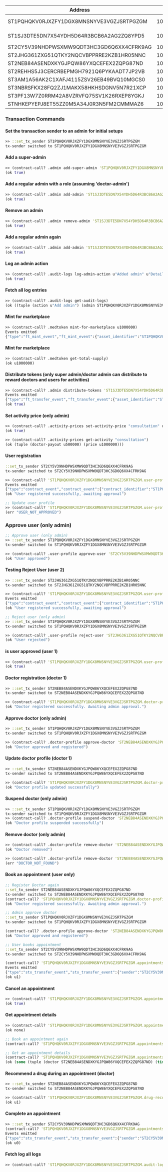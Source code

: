 | Address                                   | uSTX            | Role                |
|-------------------------------------------|-----------------|---------------------|
| ST1PQHQKV0RJXZFY1DGX8MNSNYVE3VGZJSRTPGZGM | 100000000000000 | Owner/Super Admin  |
| ST1SJ3DTE5DN7X54YDH5D64R3BCB6A2AG2ZQ8YPD5 | 100000000000000 | Doctor Admin       |
| ST2CY5V39NHDPWSXMW9QDT3HC3GD6Q6XX4CFRK9AG | 100000000000000 | User 1             |
| ST2JHG361ZXG51QTKY2NQCVBPPRRE2KZB1HR05NNC | 100000000000000 | User 2             |
| ST2NEB84ASENDXKYGJPQW86YXQCEFEX2ZQPG87ND  | 100000000000000 | Doctor 1           |
| ST2REHHS5J3CERCRBEPMGH7921Q6PYKAADT7JP2VB | 100000000000000 | Doctor 2           |
| ST3AM1A56AK2C1XAFJ4115ZSV26EB49BVQ10MGCS0 | 100000000000000 | -                  |
| ST3NBRSFKX28FQ2ZJ1MAKX58HKHSDGNV5N7R21XCP | 100000000000000 | -                  |
| ST3PF13W7Z0RRM42A8VZRVFQ75SV1K26RXEP8YGKJ | 100000000000000 | -                  |
| STNHKEPYEPJ8ET55ZZ0M5A34J0R3N5FM2CMMMAZ6  | 100000000000000 | -                  |

### Transaction Commands

#### Set the transaction sender to an admin for initial setups
```clojure
>> ::set_tx_sender ST1PQHQKV0RJXZFY1DGX8MNSNYVE3VGZJSRTPGZGM
tx-sender switched to ST1PQHQKV0RJXZFY1DGX8MNSNYVE3VGZJSRTPGZGM
```

#### Add a super-admin
```clojure
>> (contract-call? .admin add-super-admin 'ST1PQHQKV0RJXZFY1DGX8MNSNYVE3VGZJSRTPGZGM)
(ok true)
```

#### Add a regular admin with a role (assuming 'doctor-admin')
```clojure
>> (contract-call? .admin add-admin 'ST1SJ3DTE5DN7X54YDH5D64R3BCB6A2AG2ZQ8YPD5 u"doctor-admin")
(ok true)
```

#### Remove an admin
```clojure
>> (contract-call? .admin remove-admin 'ST1SJ3DTE5DN7X54YDH5D64R3BCB6A2AG2ZQ8YPD5)
(ok true)
```

#### Add a regular admin again
```clojure
>> (contract-call? .admin add-admin 'ST1SJ3DTE5DN7X54YDH5D64R3BCB6A2AG2ZQ8YPD5 u"doctor-admin")
(ok true)
```

#### Log an admin action
```clojure
>> (contract-call? .audit-logs log-admin-action u"Added admin" u"Details here")
(ok true)
```

#### Fetch all log entries
```clojure
>> (contract-call? .audit-logs get-audit-logs)
(ok ((tuple (action u"Add admin") (admin ST1PQHQKV0RJXZFY1DGX8MNSNYVE3VGZJSRTPGZGM) (details u"Added admin with role: doctor-admin") (timestamp u2)) (tuple (action u"Added admin") (admin ST1PQHQKV0RJXZFY1DGX8MNSNYVE3VGZJSRTPGZGM) (details u"Details here") (timestamp u2))))
```

#### Mint for marketplace
```clojure
>> (contract-call? .medtoken mint-for-marketplace u1000000)
Events emitted
{"type":"ft_mint_event","ft_mint_event":{"asset_identifier":"ST1PQHQKV0RJXZFY1DGX8MNSNYVE3VGZJSRTPGZGM.medtoken::MEDtoken","recipient":"ST1PQHQKV0RJXZFY1DGX8MNSNYVE3VGZJSRTPGZGM","amount":"1000000"}}
```

#### Mint for marketplace
```clojure
>> (contract-call? .medtoken get-total-supply)
(ok u1000000)
```

#### Distribute tokens (only super admin/doctor admin can distribute to reward doctors and users for activities)
```clojure
>> (contract-call? .admin distribute-tokens 'ST1SJ3DTE5DN7X54YDH5D64R3BCB6A2AG2ZQ8YPD5 u2)
Events emitted
{"type":"ft_transfer_event","ft_transfer_event":{"asset_identifier":"ST1PQHQKV0RJXZFY1DGX8MNSNYVE3VGZJSRTPGZGM.medtoken::MEDtoken","sender":"ST1PQHQKV0RJXZFY1DGX8MNSNYVE3VGZJSRTPGZGM","recipient":"ST1SJ3DTE5DN7X54YDH5D64R3BCB6A2AG2ZQ8YPD5","amount":"2"}}
(ok true)
```

#### Set activity price (only admin)
```clojure
>> (contract-call? .activity-prices set-activity-price "consultation" u1000000 u500000)
(ok true)

>> (contract-call? .activity-prices get-activity "consultation")
(ok (tuple (doctor-payout u500000) (price u1000000)))
```

#### User registration
```clojure
::set_tx_sender ST2CY5V39NHDPWSXMW9QDT3HC3GD6Q6XX4CFRK9AG
tx-sender switched to ST2CY5V39NHDPWSXMW9QDT3HC3GD6Q6XX4CFRK9AG

>> (contract-call? 'ST1PQHQKV0RJXZFY1DGX8MNSNYVE3VGZJSRTPGZGM.user-profile register-user u"Alice" u"alice@example.com")
Events emitted
{"type":"contract_event","contract_event":{"contract_identifier":"ST1PQHQKV0RJXZFY1DGX8MNSNYVE3VGZJSRTPGZGM.user-profile","topic":"print","value":"{ email: u\"alice@example.com\", event: \"User registration\", name: u\"Alice\", user: 'ST2CY5V39NHDPWSXMW9QDT3HC3GD6Q6XX4CFRK9AG }"}}
(ok "User registered successfully, awaiting approval")

;; Update user profile
>> (contract-call? 'ST1PQHQKV0RJXZFY1DGX8MNSNYVE3VGZJSRTPGZGM.user-profile update-user-profile u"Alice Updated" u"alice@example.com")
(err "USER_NOT_APPROVED")
```

### Approve user (only admin)
```clojure
;; Approve user (only admin)
>> ::set_tx_sender ST1PQHQKV0RJXZFY1DGX8MNSNYVE3VGZJSRTPGZGM
tx-sender switched to ST1PQHQKV0RJXZFY1DGX8MNSNYVE3VGZJSRTPGZGM

>> (contract-call? .user-profile approve-user 'ST2CY5V39NHDPWSXMW9QDT3HC3GD6Q6XX4CFRK9AG)
(ok "User approved")
```

#### Testing Reject User (user 2)
```clojure
>> ::set_tx_sender ST2JHG361ZXG51QTKY2NQCVBPPRRE2KZB1HR05NNC
tx-sender switched to ST2JHG361ZXG51QTKY2NQCVBPPRRE2KZB1HR05NNC

>> (contract-call? 'ST1PQHQKV0RJXZFY1DGX8MNSNYVE3VGZJSRTPGZGM.user-profile register-user u"Tim" u"tim@example.com")
Events emitted
{"type":"contract_event","contract_event":{"contract_identifier":"ST1PQHQKV0RJXZFY1DGX8MNSNYVE3VGZJSRTPGZGM.user-profile","topic":"print","value":"{ email: u\"tim@example.com\", event: \"User registration\", name: u\"Tim\", user: 'ST2JHG361ZXG51QTKY2NQCVBPPRRE2KZB1HR05NNC }"}}
(ok "User registered successfully, awaiting approval")

;; Reject user (only admin)
>> ::set_tx_sender ST1PQHQKV0RJXZFY1DGX8MNSNYVE3VGZJSRTPGZGM
tx-sender switched to ST1PQHQKV0RJXZFY1DGX8MNSNYVE3VGZJSRTPGZGM

>> (contract-call? .user-profile reject-user 'ST2JHG361ZXG51QTKY2NQCVBPPRRE2KZB1HR05NNC)
(ok "User rejected")
```

#### is user approved (user 1)
```clojure
>> (contract-call? 'ST1PQHQKV0RJXZFY1DGX8MNSNYVE3VGZJSRTPGZGM.user-profile is-user-approved 'ST2CY5V39NHDPWSXMW9QDT3HC3GD6Q6XX4CFRK9AG)
(ok true)
```

#### Doctor registration (doctor 1)
```clojure
>> ::set_tx_sender ST2NEB84ASENDXKYGJPQW86YXQCEFEX2ZQPG87ND
tx-sender switched to ST2NEB84ASENDXKYGJPQW86YXQCEFEX2ZQPG87ND

>> (contract-call? 'ST1PQHQKV0RJXZFY1DGX8MNSNYVE3VGZJSRTPGZGM.doctor-profile register-doctor u"Dr. Bob" u"Cardiology")
(ok "Doctor registered successfully. Awaiting admin approval.")
```

#### Approve doctor (only admin)
```clojure
>> ::set_tx_sender ST1PQHQKV0RJXZFY1DGX8MNSNYVE3VGZJSRTPGZGM
tx-sender switched to ST1PQHQKV0RJXZFY1DGX8MNSNYVE3VGZJSRTPGZGM

>> (contract-call? .doctor-profile approve-doctor 'ST2NEB84ASENDXKYGJPQW86YXQCEFEX2ZQPG87ND true)
(ok "Doctor approved and registered")
```

#### Update doctor profile (doctor 1)
```clojure
>> ::set_tx_sender ST2NEB84ASENDXKYGJPQW86YXQCEFEX2ZQPG87ND
tx-sender switched to ST2NEB84ASENDXKYGJPQW86YXQCEFEX2ZQPG87ND

>> (contract-call? 'ST1PQHQKV0RJXZFY1DGX8MNSNYVE3VGZJSRTPGZGM.doctor-profile update-doctor-profile u"Dr. Bob Updated" u"Cardiology")
(ok "Doctor profile updated successfully")
```

#### Suspend doctor (only admin)
```clojure
>> ::set_tx_sender ST1PQHQKV0RJXZFY1DGX8MNSNYVE3VGZJSRTPGZGM
tx-sender switched to ST1PQHQKV0RJXZFY1DGX8MNSNYVE3VGZJSRTPGZGM
>> (contract-call? .doctor-profile suspend-doctor 'ST2NEB84ASENDXKYGJPQW86YXQCEFEX2ZQPG87ND)
(ok "Doctor profile suspended successfully")
```

#### Remove doctor (only admin)
```clojure
>> (contract-call? .doctor-profile remove-doctor 'ST2NEB84ASENDXKYGJPQW86YXQCEFEX2ZQPG87ND)
(ok "Doctor removed")

>> (contract-call? .doctor-profile remove-doctor 'ST2NEB84ASENDXKYGJPQW86YXQCEFEX2ZQPG87ND)
(err "DOCTOR_NOT_FOUND")
```

#### Book an appointment (user only)

```clojure
;; Register Doctor again
::set_tx_sender ST2NEB84ASENDXKYGJPQW86YXQCEFEX2ZQPG87ND
tx-sender switched to ST2NEB84ASENDXKYGJPQW86YXQCEFEX2ZQPG87ND
(contract-call? 'ST1PQHQKV0RJXZFY1DGX8MNSNYVE3VGZJSRTPGZGM.doctor-profile register-doctor u"Dr. Bob" u"Cardiology")
(ok "Doctor registered successfully. Awaiting admin approval.")

;; Admin approve doctor
::set_tx_sender ST1PQHQKV0RJXZFY1DGX8MNSNYVE3VGZJSRTPGZGM
tx-sender switched to ST1PQHQKV0RJXZFY1DGX8MNSNYVE3VGZJSRTPGZGM

(contract-call? .doctor-profile approve-doctor 'ST2NEB84ASENDXKYGJPQW86YXQCEFEX2ZQPG87ND true)
(ok "Doctor approved and registered")

;; User books appointment
::set_tx_sender ST2CY5V39NHDPWSXMW9QDT3HC3GD6Q6XX4CFRK9AG
tx-sender switched to ST2CY5V39NHDPWSXMW9QDT3HC3GD6Q6XX4CFRK9AG

(contract-call? 'ST1PQHQKV0RJXZFY1DGX8MNSNYVE3VGZJSRTPGZGM.appointments book-appointment 'ST2NEB84ASENDXKYGJPQW86YXQCEFEX2ZQPG87ND u1640995200)
Events emitted
{"type":"stx_transfer_event","stx_transfer_event":{"sender":"ST2CY5V39NHDPWSXMW9QDT3HC3GD6Q6XX4CFRK9AG","recipient":"ST1PQHQKV0RJXZFY1DGX8MNSNYVE3VGZJSRTPGZGM","amount":"1000000","memo":""}}
(ok u1)
```

#### Cancel an appointment
```clojure
>> (contract-call? 'ST1PQHQKV0RJXZFY1DGX8MNSNYVE3VGZJSRTPGZGM.appointments cancel-appointment u1)
(ok true)
```

#### Get appointment details
```clojure
>> (contract-call? 'ST1PQHQKV0RJXZFY1DGX8MNSNYVE3VGZJSRTPGZGM.appointments get-appointment u1)
(ok none)

;; Book an appointment again
(contract-call? 'ST1PQHQKV0RJXZFY1DGX8MNSNYVE3VGZJSRTPGZGM.appointments book-appointment 'ST2NEB84ASENDXKYGJPQW86YXQCEFEX2ZQPG87ND u1640995200)

;; Get an appointment details
(contract-call? 'ST1PQHQKV0RJXZFY1DGX8MNSNYVE3VGZJSRTPGZGM.appointments get-appointment u1)
(ok (some (tuple (doctor ST2NEB84ASENDXKYGJPQW86YXQCEFEX2ZQPG87ND) (time u1640995200) (user ST2CY5V39NHDPWSXMW9QDT3HC3GD6Q6XX4CFRK9AG))))
```

#### Recommend a drug during an appointment (doctor)
```clojure
>> ::set_tx_sender ST2NEB84ASENDXKYGJPQW86YXQCEFEX2ZQPG87ND
tx-sender switched to ST2NEB84ASENDXKYGJPQW86YXQCEFEX2ZQPG87ND

>> (contract-call? 'ST1PQHQKV0RJXZFY1DGX8MNSNYVE3VGZJSRTPGZGM.drug-recommendation recommend-drug 'ST2CY5V39NHDPWSXMW9QDT3HC3GD6Q6XX4CFRK9AG u"Aspirin")
(ok u1)
```

#### Complete an appointment
```clojure
>> ::set_tx_sender ST2CY5V39NHDPWSXMW9QDT3HC3GD6Q6XX4CFRK9AG
(contract-call? 'ST1PQHQKV0RJXZFY1DGX8MNSNYVE3VGZJSRTPGZGM.appointments complete-appointment u2)
Events emitted
{"type":"stx_transfer_event","stx_transfer_event":{"sender":"ST2CY5V39NHDPWSXMW9QDT3HC3GD6Q6XX4CFRK9AG","recipient":"ST1PQHQKV0RJXZFY1DGX8MNSNYVE3VGZJSRTPGZGM","amount":"500000","memo":""}}
(ok u0)
```

#### Fetch log all logs 
```clojure
>> (contract-call? 'ST1PQHQKV0RJXZFY1DGX8MNSNYVE3VGZJSRTPGZGM.audit-logs get-audit-logs)
```